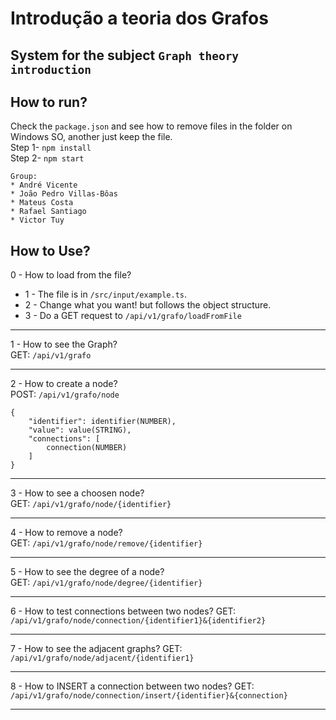 # Introdução a teoria dos Grafos

## System for the subject `Graph theory introduction`

## How to run?

Check the `package.json` and see how to remove files in the folder on Windows SO, another just keep the file.   
Step 1- `npm install`  
Step 2- `npm start`

```
Group:
* André Vicente
* João Pedro Villas-Bôas
* Mateus Costa
* Rafael Santiago
* Victor Tuy
```

## How to Use?

0 - How to load from the file?
 * 1 - The file is in `/src/input/example.ts`.
 * 2 - Change what you want! but follows the object structure.
 * 3 - Do a GET request to `/api/v1/grafo/loadFromFile`
 - - - - 
1 - How to see the Graph?  
GET: `/api/v1/grafo` 
 - - - - 

2 - How to create a node?  
POST: `/api/v1/grafo/node` 
```
{
    "identifier": identifier(NUMBER),
    "value": value(STRING),
    "connections": [
        connection(NUMBER)
    ]
}
```
 - - - - 

3 -  How to see a choosen node?  
GET: `/api/v1/grafo/node/{identifier}`
 - - - - 
4 - How to remove a node?  
GET: `/api/v1/grafo/node/remove/{identifier}`
 - - - - 
5 - How to see the degree of a node?   
GET: `/api/v1/grafo/node/degree/{identifier}`
 - - - - 
6 - How to test connections between two nodes? 
GET: `/api/v1/grafo/node/connection/{identifier1}&{identifier2}`
 - - - - 
7 - How to see the adjacent graphs? 
GET: `/api/v1/grafo/node/adjacent/{identifier1}` 
 - - - - 
8 - How to INSERT a connection between two nodes? 
GET: `/api/v1/grafo/node/connection/insert/{identifier}&{connection}`
 - - - -
